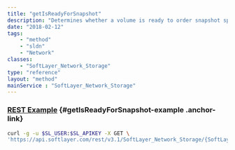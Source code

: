 ```yaml
---
title: "getIsReadyForSnapshot"
description: "Determines whether a volume is ready to order snapshot space, or, if snapshot space is already available, to assign a snapshot schedule, or to take a manual snapshot."
date: "2018-02-12"
tags:
    - "method"
    - "sldn"
    - "Network"
classes:
    - "SoftLayer_Network_Storage"
type: "reference"
layout: "method"
mainService : "SoftLayer_Network_Storage"
---
```


### [REST Example](#getIsReadyForSnapshot-example) <a href="/article/rest/"><i class="fas fa-question"></i></a> {#getIsReadyForSnapshot-example .anchor-link} 
```bash
curl -g -u $SL_USER:$SL_APIKEY -X GET \
'https://api.softlayer.com/rest/v3.1/SoftLayer_Network_Storage/{SoftLayer_Network_StorageID}/getIsReadyForSnapshot'
```
